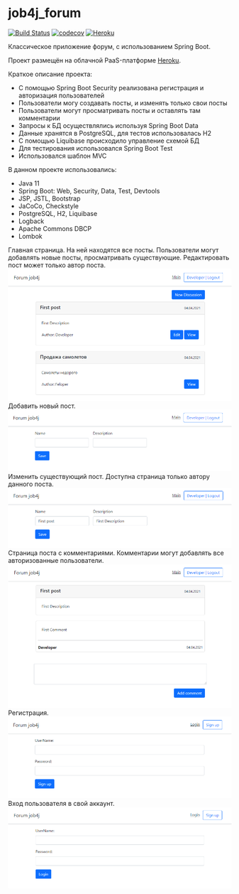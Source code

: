 # job4j_forum
[![Build Status](https://travis-ci.com/VitaliyNasypov/job4j_forum.svg?branch=master)](https://travis-ci.com/VitaliyNasypov/job4j_forum)
[![codecov](https://codecov.io/gh/VitaliyNasypov/job4j_forum/branch/master/graph/badge.svg)](https://codecov.io/gh/VitaliyNasypov/job4j_forum)
[![Heroku](https://heroku-badge.herokuapp.com/?app=heroku-badge)](https://frozen-mountain-05627.herokuapp.com)

 Классическое приложение форум, с использованием Spring Boot.

 Проект размещён на облачной PaaS-платформе [Heroku](https://frozen-mountain-05627.herokuapp.com).

 Краткое описание проекта:
- С помощью Spring Boot Security реализована регистрация и авторизация пользователей
- Пользователи могу создавать посты, и изменять только свои посты
- Пользователи могут просматривать посты и оставлять там комментарии
- Запросы к БД осуществлялись используя Spring Boot Data
- Данные хранятся в PostgreSQL, для тестов использовалась H2
- С помощью Liquibase происходило управление схемой БД
- Для тестирования использовался Spring Boot Test
- Использовался шаблон MVC

В данном проекте использовались:
- Java 11
- Spring Boot: Web, Security, Data, Test, Devtools
- JSP, JSTL, Bootstrap
- JaCoCo, Checkstyle
- PostgreSQL, H2, Liquibase
- Logback
- Apache Commons DBCP
- Lombok

Главная страница. На ней находятся все посты. Пользователи могут добавлять новые посты, просматривать существующие. Редактировать пост может только автор поста.
![](images/main.png)
Добавить новый пост.
![](images/new_post.png)
Изменить существующий пост. Доступна страница только автору данного поста.
![](images/edit.png)
Страница поста с комментариями. Комментарии могут добавлять все авторизованные пользователи.
![](images/view.png)
Регистрация.
![](images/sign_up.png)
Вход пользователя в свой аккаунт.
![](images/login.png)